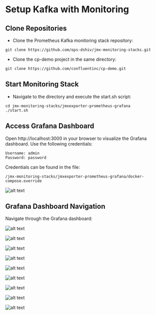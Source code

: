 # Setup Kafka with Monitoring

## Clone Repositories

- Clone the Prometheus Kafka monitoring stack repository:

```
git clone https://github.com/ops-dshiv/jmx-monitoring-stacks.git
```

- Clone the cp-demo project in the same directory:

```
git clone https://github.com/confluentinc/cp-demo.git
```
## Start Monitoring Stack

- Navigate to the directory and execute the start.sh script:

```
cd jmx-monitoring-stacks/jmxexporter-prometheus-grafana
./start.sh
```

## Access Grafana Dashboard
Open http://localhost:3000 in your browser to visualize the Grafana dashboard. Use the following credentials:

```
Username: admin
Password: password
```
Credentials can be found in the file:

```
/jmx-monitoring-stacks/jmxexporter-prometheus-grafana/docker-compose.override
```

![alt text](</assets/Screenshot 2024-10-09 at 1.18.14 PM.png>)

## Grafana Dashboard Navigation

Navigate through the Grafana dashboard:

![alt text](</assets/Screenshot 2024-10-09 at 12.18.39 PM.png>) 

![alt text](</assets/Screenshot 2024-10-09 at 12.19.36 PM.png>) 

![alt text](</assets/Screenshot 2024-10-09 at 12.21.17 PM.png>) 

![alt text](</assets/Screenshot 2024-10-09 at 12.22.50 PM.png>) 

![alt text](</assets/Screenshot 2024-10-09 at 12.23.51 PM.png>) 

![alt text](</assets/Screenshot 2024-10-09 at 12.24.22 PM.png>) 

![alt text](</assets/Screenshot 2024-10-09 at 12.25.00 PM.png>) 

![alt text](</assets/Screenshot 2024-10-09 at 12.25.50 PM.png>) 

![alt text](</assets/Screenshot 2024-10-09 at 12.26.52 PM.png>) 
